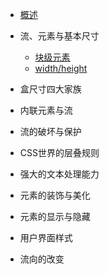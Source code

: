   * [概述](basic.md)

* 流、元素与基本尺寸
  * [块级元素](block/bk-1.md)
  * [width/height](block/bk-2.md)

* 盒尺寸四大家族


* 内联元素与流


* 流的破坏与保护


* CSS世界的层叠规则



* 强大的文本处理能力



* 元素的装饰与美化


* 元素的显示与隐藏


* 用户界面样式


* 流向的改变
